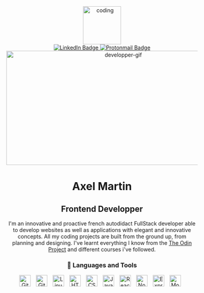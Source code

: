 
<div class="header" align="center">
  <img src="https://media.giphy.com/media/M9gbBd9nbDrOTu1Mqx/giphy.gif" width="100" alt="coding"/>
</div>
<div class="badges" align="center">
  <a href="https://www.linkedin.com/in/axel-martin-0660b0253/L">
    <img src="https://img.shields.io/badge/LinkedIn-blue?style=for-the-badge&logo=linkedin&logoColor=white" alt="LinkedIn Badge"/>
  </a>
  <a href="mailto:mrt.axl@protonmail.com">
    <img src="https://img.shields.io/badge/Email-8B89CC?style=for-the-badge&logo=protonmail&logoColor=white" alt="Protonmail Badge"/>
  </a>
</div>
<div class="view"  align="center">
  <img src="https://komarev.com/ghpvc/?username=AxlMrt&style=flat-square&color=blue" alt=""/>
</div>

<div class="banner" align="center">
  <img src="https://media.giphy.com/media/dWesBcTLavkZuG35MI/giphy.gif" width="600" height="300" alt="developper-gif"/>
</div>

<div class="content-title" align="center">
  <h1>Axel Martin</h1>
  <h2>Frontend Developper</h2>
</div>

<div class="content-details" align="center">
  I'm an innovative and proactive french autodidact FullStack developer able to develop websites as well as applications with elegant and innovative concepts.  All my coding projects are built from the ground up, from planning and designing. I've learnt everything I know from the <a  href='https://www.theodinproject.com/'>The Odin Project</a> and different courses i've followed.
</div>

<div class="tools" align="center">

  ### 🧰 Languages and Tools

  <img alt="GitHub" width="30px" style="padding-right:10px;" src="https://icones.pro/wp-content/uploads/2021/06/icone-github-grise.png" />
  <img alt="Git" width="30px" style="padding-right:10px;" src="https://cdn.jsdelivr.net/gh/devicons/devicon/icons/git/git-original.svg" />
  <img alt="Linux" width="30px" style="padding-right:10px;" src="https://cdn.jsdelivr.net/gh/devicons/devicon/icons/linux/linux-original.svg" />
  <img alt="HTML" width="30px" style="padding-right:10px;" src="https://cdn.jsdelivr.net/gh/devicons/devicon/icons/html5/html5-plain.svg" />
  <img alt="CSS" width="30px" style="padding-right:10px;" src="https://cdn.jsdelivr.net/gh/devicons/devicon/icons/css3/css3-plain.svg" />
  <img alt="JavaScript" width="30px" style="padding-right:10px;" src="https://cdn.jsdelivr.net/gh/devicons/devicon/icons/javascript/javascript-plain.svg" />
  <img alt="React" width="30px" style="padding-right:10px;" src="https://cdn.jsdelivr.net/gh/devicons/devicon/icons/react/react-original.svg" />
  <img alt="NodeJS" width="30px" style="padding-right:10px;" src="https://cdn.jsdelivr.net/gh/devicons/devicon/icons/nodejs/nodejs-original.svg" />
  <img alt="ExpressJS" width="30px" style="padding-right:10px;" src="https://cdn.jsdelivr.net/gh/devicons/devicon/icons/express/express-original.svg" />
  <img alt="MongoDB" width="30px" style="padding-right:10px;" src="https://cdn.jsdelivr.net/gh/devicons/devicon/icons/mongodb/mongodb-original.svg" />

</div>

#
